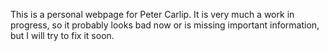 This is a personal webpage for Peter Carlip. It is very much a work in progress, so it probably looks bad now or is missing important information, but I will try to fix it soon.
